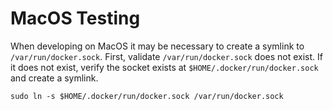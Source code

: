 <!--
SPDX-FileCopyrightText: 2025 Intel Corporation

SPDX-License-Identifier: Apache-2.0
-->

# MacOS Testing

When developing on MacOS it may be necessary to create a symlink to `/var/run/docker.sock`. First, 
validate `/var/run/docker.sock` does not exist. If it does not exist, verify the socket exists at
`$HOME/.docker/run/docker.sock` and create a symlink.

```
sudo ln -s $HOME/.docker/run/docker.sock /var/run/docker.sock
```